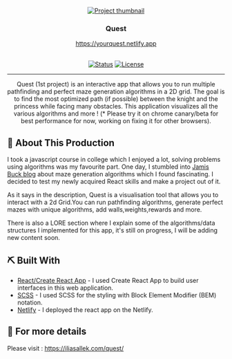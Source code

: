 <p align="center">
  <a href="https://explodii.netlify.app/" rel="noopener" target="_blank">
 <img src="https://personal-website-me.s3.amazonaws.com/quest-project-1.png" alt="Project thumbnail"></a>
</p>
<h3 align="center">Quest</h3> 
<div align="center" >
    <a href="https://yourquest.netlify.app" rel="noopener" align="center"> https://yourquest.netlify.app
    
</div>
<br>
<div align="center">

[![Status](https://img.shields.io/badge/status-active-success.svg)]()
[![License](https://img.shields.io/badge/license-MIT-blue.svg)](LICENSE.md)

</div>

---

<p align="center"> Quest (1st project) is an interactive app that allows you to run multiple pathfinding and perfect maze generation algorithms in a 2D grid. The goal is to find the most optimized path (if possible) between the knight and the princess while facing many obstacles. This application visualizes all the various algorithms and more ! (* Please try it on chrome canary/beta for best performance for now, working on fixing it for other browsers).

</p>

## 🥳 About This Production <a name = "problem_statement"></a>

I took a javascript course in college which I enjoyed a lot, solving problems using algorithms was my favourite part. One day, I stumbled into [Jamis Buck blog](https://weblog.jamisbuck.org/) about maze generation algorithms which I found fascinating. I decided to test my newly acquired React skills and make a project out of it.

As it says in the description, Quest is a visualisation tool that allows you to interact with a 2d Grid.You can run pathfinding algorithms, generate perfect mazes with unique algorithms, add walls,weights,rewards and more.

There is also a LORE section where I explain some of the algorithms/data structures I implemented for this app, it's still on progress, I will be adding new content soon.

## ⛏️ Built With <a name = "tech_stack"></a>

-   [React/Create React App](https://reactjs.org/) - I used Create React App to build user interfaces in this web application.
-   [SCSS](https://sass-lang.com/) - I used SCSS for the styling with Block Element Modifier (BEM) notation.
-   [Netlify](https://www.heroku.com/) - I deployed the react app on the Netlify.

## 🧐 For more details <a name = "tech_stack"></a>

Please visit : https://iliasallek.com/quest/
